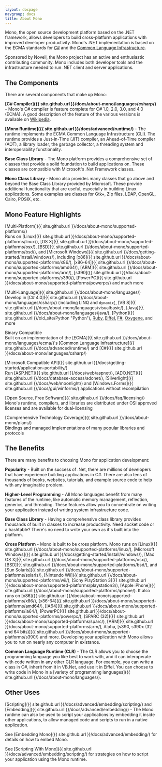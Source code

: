 ```yaml
---
layout: docpage
navgroup: docs
title: About Mono
---
```


Mono, the open source development platform based on the .NET framework, allows developers to build cross-platform applications with improved developer productivity. Mono's .NET implementation is based on the ECMA standards for [C\#](http://www.ecma-international.org/publications/standards/Ecma-334.htm) and the [Common Language Infrastructure](http://www.ecma-international.org/publications/standards/Ecma-335.htm).

Sponsored by Novell, the Mono project has an active and enthusiastic contributing community. Mono includes both developer tools and the infrastructure needed to run .NET client and server applications.

The Components
--------------

There are several components that make up Mono:

**[C\# Compiler]({{ site.github.url }}/docs/about-mono/languages/csharp/)** - Mono's C\# compiler is feature complete for C\# 1.0, 2.0, 3.0, and 4.0 (ECMA). A good description of the feature of the various versions is available on [Wikipedia](http://en.wikipedia.org/wiki/C_Sharp_%28programming_language%29#Versions).

**[Mono Runtime]({{ site.github.url }}/docs/advanced/runtime/)** - The runtime implements the ECMA Common Language Infrastructure (CLI). The runtime provides a Just-in-Time (JIT) compiler, an Ahead-of-Time compiler (AOT), a library loader, the garbage collector, a threading system and interoperability functionality.

**Base Class Library** - The Mono platform provides a comprehensive set of classes that provide a solid foundation to build applications on. These classes are compatible with Microsoft's .Net Framework classes.

**Mono Class Library** - Mono also provides many classes that go above and beyond the Base Class Library provided by Microsoft. These provide additional functionality that are useful, especially in building Linux applications. Some examples are classes for Gtk+, Zip files, LDAP, OpenGL, Cairo, POSIX, etc.

Mono Feature Highlights
-----------------------

[Multi-Platform]({{ site.github.url }}/docs/about-mono/supported-platforms/)  
Runs on [Linux]({{ site.github.url }}/docs/about-mono/supported-platforms/linux/), [OS X]({{ site.github.url }}/docs/about-mono/supported-platforms/osx/), [BSD]({{ site.github.url }}/docs/about-mono/supported-platforms/bsd/), and [Microsoft Windows]({{ site.github.url }}/docs/getting-started/install/windows/), including [x86]({{ site.github.url }}/docs/about-mono/supported-platforms/x86/), [x86-64]({{ site.github.url }}/docs/about-mono/supported-platforms/amd64/), [ARM]({{ site.github.url }}/docs/about-mono/supported-platforms/arm/), [s390]({{ site.github.url }}/docs/about-mono/supported-platforms/s390/), [PowerPC]({{ site.github.url }}/docs/about-mono/supported-platforms/powerpc/) and much more

[Multi-Language]({{ site.github.url }}/docs/about-mono/languages/)  
Develop in [C\# 4.0]({{ site.github.url }}/docs/about-mono/languages/csharp/) (including LINQ and `dynamic`), [VB 8]({{ site.github.url }}/docs/about-mono/languages/visualbasic/), [Java]({{ site.github.url }}/docs/about-mono/languages/java/), [Python]({{ site.github.url }}/old_site/Python "Python"), [Ruby](http://www.ironruby.net/), [Eiffel](http://www.eiffel.com/), [F\#](http://research.microsoft.com/fsharp/), [Oxygene](http://remobjects.com/oxygene), and more

Binary Compatible  
Built on an implementation of the [ECMA]({{ site.github.url }}/docs/about-mono/languages/ecma/)'s [Common Language Infrastructure]({{ site.github.url }}/docs/advanced/runtime/) and [C\#]({{ site.github.url }}/docs/about-mono/languages/csharp/)

[Microsoft Compatible API]({{ site.github.url }}/docs/getting-started/application-portability/)  
Run [ASP.NET]({{ site.github.url }}/docs/web/aspnet/), [ADO.NET]({{ site.github.url }}/docs/database-access/adonet/), [Silverlight]({{ site.github.url }}/docs/web/moonlight/) and [Windows.Forms]({{ site.github.url }}/docs/gui/winforms/) applications without recompilation

[Open Source, Free Software]({{ site.github.url }}/docs/faq/licensing/)  
Mono's runtime, compilers, and libraries are distributed under OSI approved licenses and are available for dual-licensing

[Comprehensive Technology Coverage]({{ site.github.url }}/docs/about-mono/plans/)  
Bindings and managed implementations of many popular libraries and protocols

The Benefits
------------

There are many benefits to choosing Mono for application development:

**Popularity** - Built on the success of .Net, there are millions of developers that have experience building applications in C\#. There are also tens of thousands of books, websites, tutorials, and example source code to help with any imaginable problem.

**Higher-Level Programming** - All Mono languages benefit from many features of the runtime, like automatic memory management, reflection, generics, and threading. These features allow you to concentrate on writing your application instead of writing system infrastructure code.

**Base Class Library** - Having a comprehensive class library provides thousands of built in classes to increase productivity. Need socket code or a hashtable? There's no need to write your own as it's built into the platform.

**Cross Platform** - Mono is built to be cross platform. Mono runs on [Linux]({{ site.github.url }}/docs/about-mono/supported-platforms/linux/), [Microsoft Windows]({{ site.github.url }}/docs/getting-started/install/windows/), [Mac OS X]({{ site.github.url }}/docs/about-mono/supported-platforms/osx/), [BSD]({{ site.github.url }}/docs/about-mono/supported-platforms/bsd/), and [Sun Solaris]({{ site.github.url }}/docs/about-mono/supported-platforms/solaris/), [Nintendo Wii]({{ site.github.url }}/docs/about-mono/supported-platforms/wii/), [Sony PlayStation 3]({{ site.github.url }}/docs/about-mono/supported-platforms/playstation3/), [Apple iPhone]({{ site.github.url }}/docs/about-mono/supported-platforms/iphone/). It also runs on [x86]({{ site.github.url }}/docs/about-mono/supported-platforms/x86/), [x86-64]({{ site.github.url }}/docs/about-mono/supported-platforms/amd64/), [IA64]({{ site.github.url }}/docs/about-mono/supported-platforms/ia64/), [PowerPC]({{ site.github.url }}/docs/about-mono/supported-platforms/powerpc/), [SPARC (32)]({{ site.github.url }}/docs/about-mono/supported-platforms/sparc/), [ARM]({{ site.github.url }}/docs/about-mono/supported-platforms/arm/), Alpha, [s390, s390x (32 and 64 bits)]({{ site.github.url }}/docs/about-mono/supported-platforms/s390/) and more. Developing your application with Mono allows you to run on nearly any computer in existance.

**Common Language Runtime (CLR)** - The CLR allows you to choose the programming language you like best to work with, and it can interoperate with code written in any other CLR language. For example, you can write a class in C\#, inherit from it in VB.Net, and use it in Eiffel. You can choose to write code in Mono in a [variety of programming languages]({{ site.github.url }}/docs/about-mono/languages/).

Other Uses
----------

[Scripting]({{ site.github.url }}/docs/advanced/embedding/scripting/) and [Embedding]({{ site.github.url }}/docs/advanced/embedding/) - The Mono runtime can also be used to script your applications by embedding it inside other applications, to allow managed code and scripts to run in a native application.

See [Embedding Mono]({{ site.github.url }}/docs/advanced/embedding/) for details on how to embed Mono.

See [Scripting With Mono]({{ site.github.url }}/docs/advanced/embedding/scripting/) for strategies on how to script your application using the Mono runtime.

